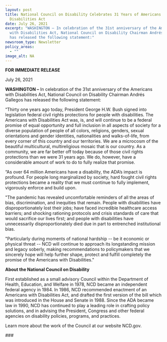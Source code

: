```yaml
---
layout: post
title: National Council on Disability Celebrates 31 Years of Americans with
  Disabilities Act
date: July 26, 2021
excerpt: "WASHINGTON – In celebration of the 31st anniversary of the Americans
  with Disabilities Act, National Council on Disability Chairman Andrés Gallegos
  has released the following statement:"
newsroom_type: Newsletter
policy_areas:
  - ""
image_alt: NA
---
```

**FOR IMMEDIATE RELEASE**                                                        

July 26, 2021

**WASHINGTON –** In celebration of the 31st anniversary of the Americans with Disabilities Act, National Council on Disability Chairman Andrés Gallegos has released the following statement:

“Thirty one years ago today, President George H.W. Bush signed into legislation federal civil rights protections for people with disabilities. The Americans with Disabilities Act was, is, and will continue to be a federal promise of equal opportunity and full inclusion in all aspects of society for a diverse population of people of all colors, religions, genders, sexual orientations and gender identities, nationalities and walks-of-life, from every corner of this country and our territories. We are a microcosm of the beautiful multicultural, multireligious mosaic that is our country. As a community, we are far better off today because of those civil rights protections than we were 31 years ago. We do, however, have a considerable amount of work to do to fully realize that promise.

“As over 64 million Americans have a disability, the ADA’s impact is profound. For people long marginalized by society, hard fought civil rights protections became a reality that we must continue to fully implement, vigorously enforce and build upon.

"The pandemic has revealed uncomfortable reminders of all the areas of bias, discrimination, and inequities that remain. People with disabilities have disproportionately lost their jobs; have faced incredible healthcare access barriers; and shocking rationing protocols and crisis standards of care that would sacrifice our lives first; and people with disabilities have unnecessarily disproportionately died due in part to entrenched institutional bias.

"Particularly during moments of national hardship -- be it economic or physical threat -- NCD will continue to approach its longstanding mission and legacy soberly, making recommendations to policymakers that we sincerely hope will help further shape, protect and fulfill completely the promise of the Americans with Disabilities."

**About the National Council on Disability**

First established as a small advisory Council within the Department of Health, Education, and Welfare in 1978, NCD became an independent federal agency in 1984. In 1986, NCD recommended enactment of an Americans with Disabilities Act, and drafted the first version of the bill which was introduced in the House and Senate in 1988. Since the ADA became law in 1990, NCD has continued to play a leading role in crafting policy solutions, and in advising the President, Congress and other federal agencies on disability policies, programs, and practices.

Learn more about the work of the Council at our website NCD.gov.





*\###*